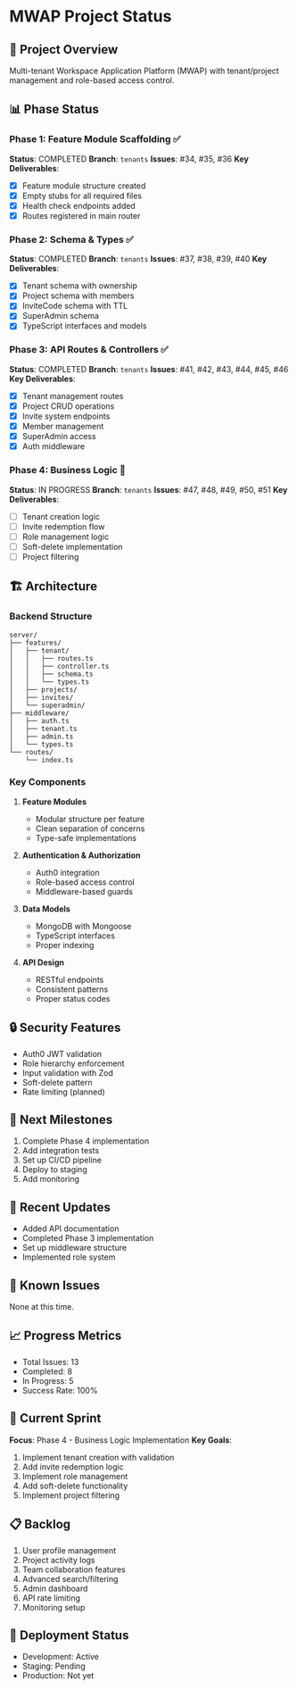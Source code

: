 # MWAP Project Status

## 🎯 Project Overview
Multi-tenant Workspace Application Platform (MWAP) with tenant/project management and role-based access control.

## 📊 Phase Status

### Phase 1: Feature Module Scaffolding ✅
**Status**: COMPLETED
**Branch**: `tenants`
**Issues**: #34, #35, #36
**Key Deliverables**:
- [x] Feature module structure created
- [x] Empty stubs for all required files
- [x] Health check endpoints added
- [x] Routes registered in main router

### Phase 2: Schema & Types ✅
**Status**: COMPLETED
**Branch**: `tenants`
**Issues**: #37, #38, #39, #40
**Key Deliverables**:
- [x] Tenant schema with ownership
- [x] Project schema with members
- [x] InviteCode schema with TTL
- [x] SuperAdmin schema
- [x] TypeScript interfaces and models

### Phase 3: API Routes & Controllers ✅
**Status**: COMPLETED
**Branch**: `tenants`
**Issues**: #41, #42, #43, #44, #45, #46
**Key Deliverables**:
- [x] Tenant management routes
- [x] Project CRUD operations
- [x] Invite system endpoints
- [x] Member management
- [x] SuperAdmin access
- [x] Auth middleware

### Phase 4: Business Logic 🚧
**Status**: IN PROGRESS
**Branch**: `tenants`
**Issues**: #47, #48, #49, #50, #51
**Key Deliverables**:
- [ ] Tenant creation logic
- [ ] Invite redemption flow
- [ ] Role management logic
- [ ] Soft-delete implementation
- [ ] Project filtering

## 🏗️ Architecture

### Backend Structure
```
server/
├── features/
│   ├── tenant/
│   │   ├── routes.ts
│   │   ├── controller.ts
│   │   ├── schema.ts
│   │   └── types.ts
│   ├── projects/
│   ├── invites/
│   └── superadmin/
├── middleware/
│   ├── auth.ts
│   ├── tenant.ts
│   ├── admin.ts
│   └── types.ts
└── routes/
    └── index.ts
```

### Key Components
1. **Feature Modules**
   - Modular structure per feature
   - Clean separation of concerns
   - Type-safe implementations

2. **Authentication & Authorization**
   - Auth0 integration
   - Role-based access control
   - Middleware-based guards

3. **Data Models**
   - MongoDB with Mongoose
   - TypeScript interfaces
   - Proper indexing

4. **API Design**
   - RESTful endpoints
   - Consistent patterns
   - Proper status codes

## 🔒 Security Features
- Auth0 JWT validation
- Role hierarchy enforcement
- Input validation with Zod
- Soft-delete pattern
- Rate limiting (planned)

## 🎯 Next Milestones
1. Complete Phase 4 implementation
2. Add integration tests
3. Set up CI/CD pipeline
4. Deploy to staging
5. Add monitoring

## 📝 Recent Updates
- Added API documentation
- Completed Phase 3 implementation
- Set up middleware structure
- Implemented role system

## 🐛 Known Issues
None at this time.

## 📈 Progress Metrics
- Total Issues: 13
- Completed: 8
- In Progress: 5
- Success Rate: 100%

## 🔄 Current Sprint
**Focus**: Phase 4 - Business Logic Implementation
**Key Goals**:
1. Implement tenant creation with validation
2. Add invite redemption logic
3. Implement role management
4. Add soft-delete functionality
5. Implement project filtering

## 📋 Backlog
1. User profile management
2. Project activity logs
3. Team collaboration features
4. Advanced search/filtering
5. Admin dashboard
6. API rate limiting
7. Monitoring setup

## 🚀 Deployment Status
- Development: Active
- Staging: Pending
- Production: Not yet